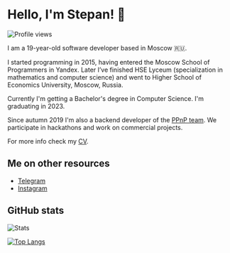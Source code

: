 # Hello, I'm Stepan! 👋

![Profile views](https://gpvc.arturio.dev/sd-denisoff)

I am a 19-year-old software developer based in Moscow 🇷🇺.

I started programming in 2015, having entered the Moscow School of Programmers in Yandex. Later I’ve finished HSE Lyceum (specialization in mathematics and computer science) and went to Higher School of Economics University, Moscow, Russia.

Currently I'm getting a Bachelor's degree in Computer Science. I'm graduating in 2023.

Since autumn 2019 I'm also a backend developer of the [PPnP team](https://ppnp.me 'official team website'). We participate in hackathons and work on commercial projects.

For more info check my [CV](https://github.com/sd-denisoff/sd-denisoff/blob/master/CV/CV%20Denisov.pdf).

## Me on other resources
- [Telegram](https://t.me/sd_denisoff)
- [Instagram](https://www.instagram.com/sd.denisoff)

## GitHub stats

![Stats](https://github-readme-stats.vercel.app/api?username=sd-denisoff&show_icons=true&count_private=true)

[![Top Langs](https://github-readme-stats-axpwmfcg3.vercel.app/api/top-langs/?username=sd-denisoff&layout=compact)](https://github.com/sd-denisoff/github-readme-stats)
